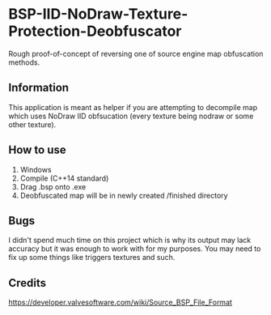 # BSP-IID-NoDraw-Texture-Protection-Deobfuscator
Rough proof-of-concept of reversing one of source engine map obfuscation methods.

## Information
This application is meant as helper if you are attempting to decompile map which uses NoDraw IID obfsucation (every texture being nodraw or some other texture).

## How to use
1. Windows
2. Compile (C++14 standard)
3. Drag .bsp onto .exe
4. Deobfuscated map will be in newly created /finished directory

## Bugs
I didn't spend much time on this project which is why its output may lack accuracy but it was enough to work with for my purposes. You may need to fix up some things like triggers textures and such.

## Credits
https://developer.valvesoftware.com/wiki/Source_BSP_File_Format
